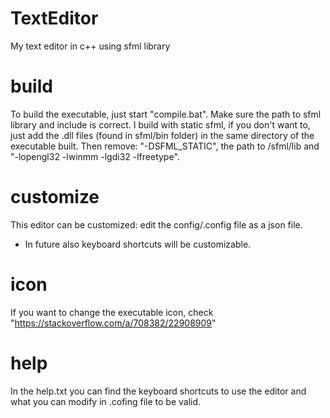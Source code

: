 # TextEditor
My text editor in c++ using sfml library

# build
To build the executable, just start "compile.bat".
Make sure the path to sfml library and include is correct.
I build with static sfml, if you don't want to, just add the .dll files (found in sfml/bin folder) in the same directory of the executable built. Then remove: "-DSFML_STATIC", the path to /sfml/lib and "-lopengl32 -lwinmm -lgdi32 -lfreetype".

# customize
This editor can be customized: edit the config/.config file as a json file.
 - In future also keyboard shortcuts will be customizable.

# icon
If you want to change the executable icon, check "https://stackoverflow.com/a/708382/22908909"

# help
In the help.txt you can find the keyboard shortcuts to use the editor and what you can modify in .cofing file to be valid.
